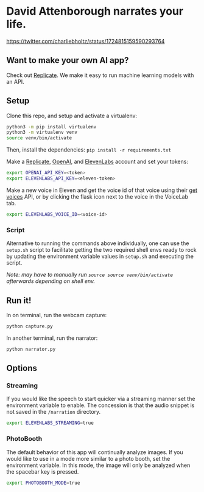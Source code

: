 # David Attenborough narrates your life.

https://twitter.com/charliebholtz/status/1724815159590293764

## Want to make your own AI app?

Check out [Replicate](https://replicate.com). We make it easy to run machine learning models with an API.

## Setup

Clone this repo, and setup and activate a virtualenv:

```bash
python3 -m pip install virtualenv
python3 -m virtualenv venv
source venv/bin/activate
```

Then, install the dependencies:
`pip install -r requirements.txt`

Make a [Replicate](https://replicate.com), [OpenAI](https://beta.openai.com/), and [ElevenLabs](https://elevenlabs.io) account and set your tokens:

```bash
export OPENAI_API_KEY=<token>
export ELEVENLABS_API_KEY=<eleven-token>
```

Make a new voice in Eleven and get the voice id of that voice using their [get voices](https://elevenlabs.io/docs/api-reference/voices) API, or by clicking the flask icon next to the voice in the VoiceLab tab.

```bash
export ELEVENLABS_VOICE_ID=<voice-id>
```

### Script

Alternative to running the commands above individually, one can use the `setup.sh` script to facilitate getting the two required shell envs ready to rock by updating the environment variable values in `setup.sh` and executing the script.

_Note: may have to manually run `source source venv/bin/activate` afterwards depending on shell env._

## Run it!

In on terminal, run the webcam capture:

```bash
python capture.py
```

In another terminal, run the narrator:

```bash
python narrator.py
```

## Options

### Streaming

If you would like the speech to start quicker via a streaming manner set the environment variable to enable. The concession is that the audio snippet is not saved in the `/narration` directory.

```bash
export ELEVENLABS_STREAMING=true
```

### PhotoBooth

The default behavior of this app will continually analyze images. If you would like to use in a mode more similar to a photo booth, set the environment variable. In this mode, the image will only be analyzed when the spacebar key is pressed.

```bash
export PHOTOBOOTH_MODE=true
```
